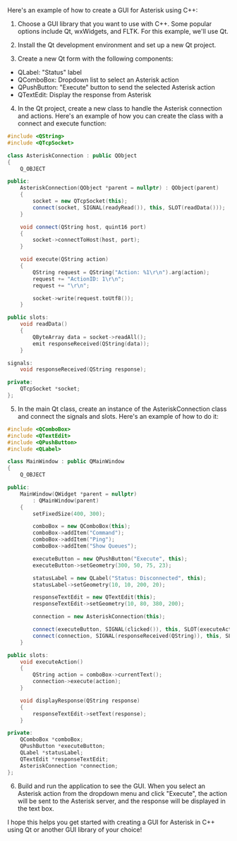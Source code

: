  Here's an example of how to create a GUI for Asterisk using C++:

1. Choose a GUI library that you want to use with C++. Some popular options include Qt, wxWidgets, and FLTK. For this example, we'll use Qt.

2. Install the Qt development environment and set up a new Qt project.

3. Create a new Qt form with the following components:
- QLabel: "Status" label
- QComboBox: Dropdown list to select an Asterisk action
- QPushButton: "Execute" button to send the selected Asterisk action
- QTextEdit: Display the response from Asterisk

4. In the Qt project, create a new class to handle the Asterisk connection and actions. Here's an example of how you can create the class with a connect and execute function:

```c++
#include <QString>
#include <QTcpSocket>

class AsteriskConnection : public QObject
{
    Q_OBJECT

public:
    AsteriskConnection(QObject *parent = nullptr) : QObject(parent)
    {
        socket = new QTcpSocket(this);
        connect(socket, SIGNAL(readyRead()), this, SLOT(readData()));
    }

    void connect(QString host, quint16 port)
    {
        socket->connectToHost(host, port);
    }

    void execute(QString action)
    {
        QString request = QString("Action: %1\r\n").arg(action);
        request += "ActionID: 1\r\n";
        request += "\r\n";

        socket->write(request.toUtf8());
    }

public slots:
    void readData()
    {
        QByteArray data = socket->readAll();
        emit responseReceived(QString(data));
    }

signals:
    void responseReceived(QString response);

private:
    QTcpSocket *socket;
};
```

5. In the main Qt class, create an instance of the AsteriskConnection class and connect the signals and slots. Here's an example of how to do it:

```c++
#include <QComboBox>
#include <QTextEdit>
#include <QPushButton>
#include <QLabel>

class MainWindow : public QMainWindow
{
    Q_OBJECT

public:
    MainWindow(QWidget *parent = nullptr)
        : QMainWindow(parent)
    {
        setFixedSize(400, 300);

        comboBox = new QComboBox(this);
        comboBox->addItem("Command");
        comboBox->addItem("Ping");
        comboBox->addItem("Show Queues");

        executeButton = new QPushButton("Execute", this);
        executeButton->setGeometry(300, 50, 75, 23);

        statusLabel = new QLabel("Status: Disconnected", this);
        statusLabel->setGeometry(10, 10, 200, 20);

        responseTextEdit = new QTextEdit(this);
        responseTextEdit->setGeometry(10, 80, 380, 200);

        connection = new AsteriskConnection(this);

        connect(executeButton, SIGNAL(clicked()), this, SLOT(executeAction()));
        connect(connection, SIGNAL(responseReceived(QString)), this, SLOT(displayResponse(QString)));
    }

public slots:
    void executeAction()
    {
        QString action = comboBox->currentText();
        connection->execute(action);
    }

    void displayResponse(QString response)
    {
        responseTextEdit->setText(response);
    }

private:
    QComboBox *comboBox;
    QPushButton *executeButton;
    QLabel *statusLabel;
    QTextEdit *responseTextEdit;
    AsteriskConnection *connection;
};
```

6. Build and run the application to see the GUI. When you select an Asterisk action from the dropdown menu and click "Execute", the action will be sent to the Asterisk server, and the response will be displayed in the text box.

I hope this helps you get started with creating a GUI for Asterisk in C++ using Qt or another GUI library of your choice!
